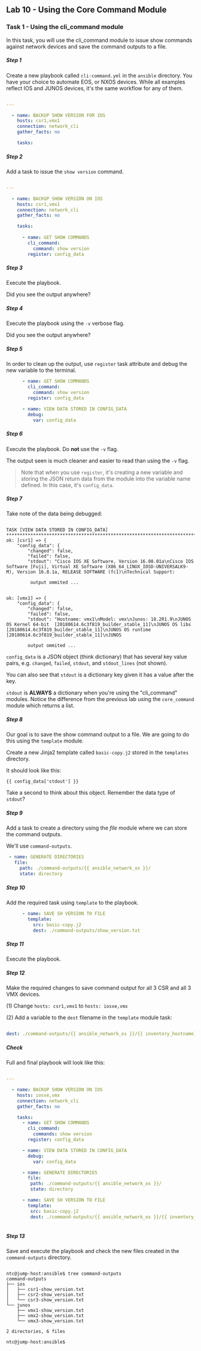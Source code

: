 ## Lab 10 - Using the Core Command Module

### Task 1 - Using the cli_command module

In this task, you will use the cli_command module to issue show commands against network devices and save the command outputs to a file.

##### Step 1

Create a new playbook called `cli-command.yml` in the `ansible` directory.  You have your choice to automate EOS, or NXOS devices.  While all examples reflect IOS and JUNOS devices, it's the same workflow for any of them.


```yaml

---

  - name: BACKUP SHOW VERSION FOR IOS
    hosts: csr1,vmx1
    connection: network_cli
    gather_facts: no

    tasks:

```

##### Step 2

Add a task to issue the `show version` command.

```yaml

---

  - name: BACKUP SHOW VERSION ON IOS
    hosts: csr1,vmx1
    connection: network_cli
    gather_facts: no

    tasks:
    
      - name: GET SHOW COMMANDS
        cli_command:
          command: show version
        register: config_data

```

##### Step 3

Execute the playbook.

Did you see the output anywhere?

##### Step 4

Execute the playbook using the `-v` verbose flag.

Did you see the output anywhere?

##### Step 5

In order to clean up the output, use `register` task attribute and debug the new variable to the terminal.

```yaml
      - name: GET SHOW COMMANDS
        cli_command:
          command: show version
        register: config_data

      - name: VIEW DATA STORED IN CONFIG_DATA
        debug:
          var: config_data
```

##### Step 6

Execute the playbook.  Do **not** use the `-v` flag.

The output seen is much cleaner and easier to read than using the `-v` flag.

> Note that when you use `register`, it's creating a new variable and storing the JSON return data from the module into the variable name defined.  In this case, it's `config_data`.

##### Step 7

Take note of the data being debugged:

```

TASK [VIEW DATA STORED IN CONFIG_DATA] *****************************************************************************************************************************************************
ok: [csr1] => {
    "config_data": {
        "changed": false,
        "failed": false,
        "stdout": "Cisco IOS XE Software, Version 16.08.01a\nCisco IOS Software [Fuji], Virtual XE Software (X86_64_LINUX_IOSD-UNIVERSALK9-M), Version 16.8.1a, RELEASE SOFTWARE (fc1)\nTechnical Support:
         
         output ommited ...
         
         
ok: [vmx1] => {
    "config_data": {
        "changed": false,
        "failed": false,
        "stdout": "Hostname: vmx1\nModel: vmx\nJunos: 18.2R1.9\nJUNOS OS Kernel 64-bit  [20180614.6c3f819_builder_stable_11]\nJUNOS OS libs [20180614.6c3f819_builder_stable_11]\nJUNOS OS runtime [20180614.6c3f819_builder_stable_11]\nJUNOS
        
        output ommited ...

```

`config_data` is a JSON object (think dictionary) that has several key value pairs, e.g. `changed`, `failed`, `stdout`, and `stdout_lines` (not shown).

You can also see that `stdout` is a dictionary key given it has a value after the key.  

`stdout` is **ALWAYS** a dictionary when you're using the "cli_command" modules.  Notice the difference from the previous lab using the `core_command` module which returns a list.

##### Step 8

Our goal is to save the show command output to a file.  We are going to do this using the `template` module.

Create a new Jinja2 template called `basic-copy.j2` stored in the `templates` directory.  

It should look like this:

```
{{ config_data['stdout'] }}
```

Take a second to think about this object.  Remember the data type of `stdout`?

##### Step 9

Add a task to create a directory using the *file* module where we can store the command outputs.  

We'll use `command-outputs`.

```yaml
 - name: GENERATE DIRECTORIES
   file:
     path: ./command-outputs/{{ ansible_network_os }}/
     state: directory
```

##### Step 10

Add the required task using `template` to the playbook.

```yaml
      - name: SAVE SH VERSION TO FILE
        template:
          src: basic-copy.j2
          dest: ./command-outputs/show_version.txt
```

##### Step 11

Execute the playbook.

##### Step 12

Make the required changes to save command output for all 3 CSR and all 3 VMX devices.

(1) Change `hosts: csr1,vmx1` to `hosts: iosxe,vmx`


(2) Add a variable to the `dest` filename in the `template` module task:

```yaml

dest: ./command-outputs/{{ ansible_network_os }}/{{ inventory_hostname}}-show_version.txt
```

##### Check

Full and final playbook will look like this:

```yaml

---

  - name: BACKUP SHOW VERSION ON IOS
    hosts: iosxe,vmx
    connection: network_cli
    gather_facts: no

    tasks:
      - name: GET SHOW COMMANDS
        cli_command:
          commands: show version
        register: config_data

      - name: VIEW DATA STORED IN CONFIG_DATA
        debug:
          var: config_data

      - name: GENERATE DIRECTORIES
        file:
         path: ./command-outputs/{{ ansible_network_os }}/
         state: directory

      - name: SAVE SH VERSION TO FILE
        template:
         src: basic-copy.j2
         dest: ./command-outputs/{{ ansible_network_os }}/{{ inventory_hostname}}-show_version.txt
          
```

##### Step 13

Save and execute the playbook and check the new files created in the `command-outputs` directory. 


```commandline

ntc@jump-host:ansible$ tree command-outputs
command-outputs
├── ios
│   ├── csr1-show_version.txt
│   ├── csr2-show_version.txt
│   └── csr3-show_version.txt
└── junos
    ├── vmx1-show_version.txt
    ├── vmx2-show_version.txt
    └── vmx3-show_version.txt

2 directories, 6 files

ntc@jump-host:ansible$
```


